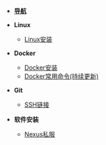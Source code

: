 * [**导航**](/ '程序员知识百科')

* **Linux**
  
  * [Linux安装](linux/install 'Linux安装')
  
* **Docker**
  
  * [Docker安装](docker/install 'Docker安装')
  * [Docker常用命令(持续更新)](docker/command 'Docker常用命令')
* **Git**
  
  * [SSH链接](git/ssh 'git链接,多账户')
  
* **软件安装**
  * [Nexus私服](software/nexus 'Nexus私服')

